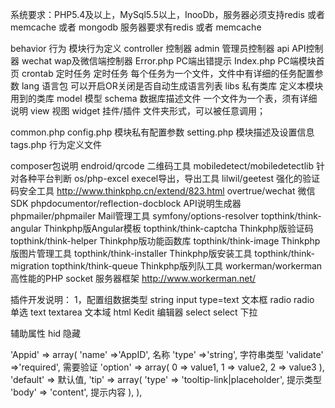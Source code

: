 系统要求：PHP5.4及以上，MySql5.5以上，InooDb，服务器必须支持redis 或者 memcache 或者 mongodb
服务器要求有redis 或者 memcache

behavior 行为  模块行为定义
controller 控制器
    admin  管理员控制器
    api API控制器
    wechat wap及微信端控制器
    Error.php PC端出错提示
    Index.php PC端模块首页
crontab 定时任务  定时任务
    每个任务为一个文件，文件中有详细的任务配置参数
lang 语言包
    可以开启OR关闭是否自动生成语言列表
libs 私有类库
    定义本模块用到的类库
model 模型
schema 数据库描述文件
    一个文件为一个表，须有详细说明
view 视图
widget 挂件/插件
    文件夹形式，可以被任意调用；

common.php
config.php 模块私有配置参数
setting.php 模块描述及设置信息
tags.php  行为定义文件


composer包说明
endroid/qrcode 二维码工具
mobiledetect/mobiledetectlib  针对各种平台判断
os/php-excel execel导出，导出工具
lilwil/geetest  强化的验证码安全工具  http://www.thinkphp.cn/extend/823.html
overtrue/wechat 微信SDK
phpdocumentor/reflection-docblock API说明生成器
phpmailer/phpmailer Mail管理工具
symfony/options-resolver
topthink/think-angular Thinkphp版Angular模板
topthink/think-captcha Thinkphp版验证码
topthink/think-helper Thinkphp版功能函数库
topthink/think-image Thinkphp版图片管理工具
topthink/think-installer Thinkphp版安装工具
topthink/think-migration
topthink/think-queue Thinkphp版列队工具
workerman/workerman 高性能的PHP socket 服务器框架  http://www.workerman.net/


插件开发说明：
1，配置组数据类型
string    input type=text  文本框
radio     radio  单选
text      textarea 文本域
html      Kedit 编辑器
select    select 下拉

辅助属性
hid 隐藏

'Appid'  => array(
    'name'      =>'AppID',     名称
    'type'      =>'string',    字符串类型
    'validate'  =>'required',  需要验证
    'option'    => array(
        0 => value1,
        1 => value2,
        2 => value3
    ),
    'default'   => 默认值, 
    'tip'       => array(
        'type'  => 'tooltip-link|placeholder',  提示类型
        'body'  => 'content',   提示内容
    ),
),


